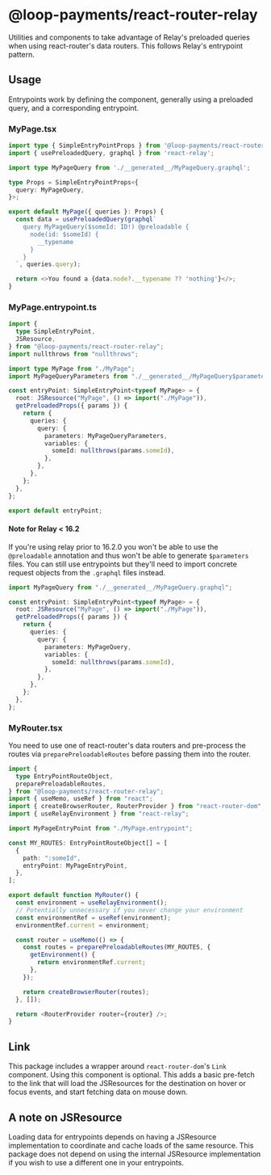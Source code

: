 # @loop-payments/react-router-relay

Utilities and components to take advantage of Relay's preloaded queries when using react-router's data routers. This follows Relay's entrypoint pattern.

## Usage

Entrypoints work by defining the component, generally using a preloaded query, and a corresponding entrypoint.

### MyPage.tsx

```typescript
import type { SimpleEntryPointProps } from '@loop-payments/react-router-relay';
import { usePreloadedQuery, graphql } from 'react-relay';

import type MyPageQuery from './__generated__/MyPageQuery.graphql';

type Props = SimpleEntryPointProps<{
  query: MyPageQuery,
}>;

export default MyPage({ queries }: Props) {
  const data = usePreloadedQuery(graphql`
    query MyPageQuery($someId: ID!) @preloadable {
      node(id: $someId) {
        __typename
      }
    }
  `, queries.query);

  return <>You found a {data.node?.__typename ?? 'nothing'}</>;
}
```

### MyPage.entrypoint.ts

```typescript
import {
  type SimpleEntryPoint,
  JSResource,
} from "@loop-payments/react-router-relay";
import nullthrows from "nullthrows";

import type MyPage from "./MyPage";
import MyPageQueryParameters from "./__generated__/MyPageQuery$parameters";

const entryPoint: SimpleEntryPoint<typeof MyPage> = {
  root: JSResource("MyPage", () => import("./MyPage")),
  getPreloadedProps({ params }) {
    return {
      queries: {
        query: {
          parameters: MyPageQueryParameters,
          variables: {
            someId: nullthrows(params.someId),
          },
        },
      },
    };
  },
};

export default entryPoint;
```

#### Note for Relay < 16.2

If you're using relay prior to 16.2.0 you won't be able to use the `@preloadable` annotation and thus won't be able to generate `$parameters` files. You can still use entrypoints but they'll need to import concrete request objects from the `.graphql` files instead.

```ts
import MyPageQuery from "./__generated__/MyPageQuery.graphql";

const entryPoint: SimpleEntryPoint<typeof MyPage> = {
  root: JSResource("MyPage", () => import("./MyPage")),
  getPreloadedProps({ params }) {
    return {
      queries: {
        query: {
          parameters: MyPageQuery,
          variables: {
            someId: nullthrows(params.someId),
          },
        },
      },
    };
  },
};
```

### MyRouter.tsx

You need to use one of react-router's data routers and pre-process the routes via `preparePreloadableRoutes` before passing them into the router.

```typescript
import {
  type EntryPointRouteObject,
  preparePreloadableRoutes,
} from "@loop-payments/react-router-relay";
import { useMemo, useRef } from "react";
import { createBrowserRouter, RouterProvider } from "react-router-dom";
import { useRelayEnvironment } from "react-relay";

import MyPageEntryPoint from "./MyPage.entrypoint";

const MY_ROUTES: EntryPointRouteObject[] = [
  {
    path: ":someId",
    entryPoint: MyPageEntryPoint,
  },
];

export default function MyRouter() {
  const environment = useRelayEnvironment();
  // Potentially unnecessary if you never change your environment
  const environmentRef = useRef(environment);
  environmentRef.current = environment;

  const router = useMemo(() => {
    const routes = preparePreloadableRoutes(MY_ROUTES, {
      getEnvironment() {
        return environmentRef.current;
      },
    });

    return createBrowserRouter(routes);
  }, []);

  return <RouterProvider router={router} />;
}
```

## Link

This package includes a wrapper around `react-router-dom`'s `Link` component. Using this component is optional. This adds a basic pre-fetch to the link that will load the JSResources for the destination on hover or focus events, and start fetching data on mouse down.

## A note on JSResource

Loading data for entrypoints depends on having a JSResource implementation to coordinate and cache loads of the same resource. This package does not depend on using the internal JSResource implementation if you wish to use a different one in your entrypoints.
